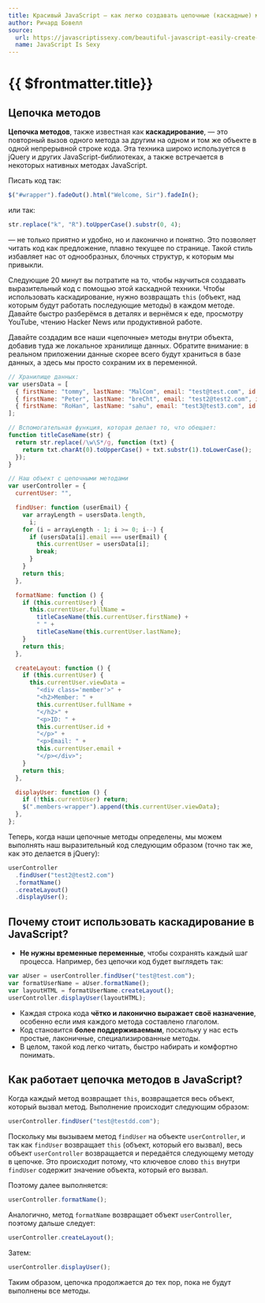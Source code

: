 ```yaml
---
title: Красивый JavaScript — как легко создавать цепочные (каскадные) методы для выразительности
author: Ричард Бовелл
source:
  url: https://javascriptissexy.com/beautiful-javascript-easily-create-chainable-cascading-methods-for-expressiveness/
  name: JavaScript Is Sexy
---
```


# {{ $frontmatter.title}}

<ArticleMeta :author="$frontmatter.author" :source="$frontmatter.source"/>

## Цепочка методов

**Цепочка методов**, также известная как **каскадирование**, — это повторный вызов одного метода за другим на одном и том же объекте в одной непрерывной строке кода. Эта техника широко используется в jQuery и других JavaScript-библиотеках, а также встречается в некоторых нативных методах JavaScript.

Писать код так:

```javascript
$("#wrapper").fadeOut().html("Welcome, Sir").fadeIn();
```

или так:

```javascript
str.replace("k", "R").toUpperCase().substr(0, 4);
```

— не только приятно и удобно, но и лаконично и понятно. Это позволяет читать код как предложение, плавно текущее по странице. Такой стиль избавляет нас от однообразных, блочных структур, к которым мы привыкли.

Следующие 20 минут вы потратите на то, чтобы научиться создавать выразительный код с помощью этой каскадной техники. Чтобы использовать каскадирование, нужно возвращать `this` (объект, над которым будут работать последующие методы) в каждом методе. Давайте быстро разберёмся в деталях и вернёмся к еде, просмотру YouTube, чтению Hacker News или продуктивной работе.

Давайте создадим все наши «цепочные» методы внутри объекта, добавив туда же локальное хранилище данных. Обратите внимание: в реальном приложении данные скорее всего будут храниться в базе данных, а здесь мы просто сохраним их в переменной.

```javascript
// Хранилище данных:
var usersData = [
  { firstName: "tommy", lastName: "MalCom", email: "test@test.com", id: 102 },
  { firstName: "Peter", lastName: "breCht", email: "test2@test2.com", id: 103 },
  { firstName: "RoHan", lastName: "sahu", email: "test3@test3.com", id: 104 },
];

// Вспомогательная функция, которая делает то, что обещает:
function titleCaseName(str) {
  return str.replace(/\w\S*/g, function (txt) {
    return txt.charAt(0).toUpperCase() + txt.substr(1).toLowerCase();
  });
}

// Наш объект с цепочными методами
var userController = {
  currentUser: "",

  findUser: function (userEmail) {
    var arrayLength = usersData.length,
      i;
    for (i = arrayLength - 1; i >= 0; i--) {
      if (usersData[i].email === userEmail) {
        this.currentUser = usersData[i];
        break;
      }
    }
    return this;
  },

  formatName: function () {
    if (this.currentUser) {
      this.currentUser.fullName =
        titleCaseName(this.currentUser.firstName) +
        " " +
        titleCaseName(this.currentUser.lastName);
    }
    return this;
  },

  createLayout: function () {
    if (this.currentUser) {
      this.currentUser.viewData =
        "<div class='member'>" +
        "<h2>Member: " +
        this.currentUser.fullName +
        "</h2>" +
        "<p>ID: " +
        this.currentUser.id +
        "</p>" +
        "<p>Email: " +
        this.currentUser.email +
        "</p></div>";
    }
    return this;
  },

  displayUser: function () {
    if (!this.currentUser) return;
    $(".members-wrapper").append(this.currentUser.viewData);
  },
};
```

Теперь, когда наши цепочные методы определены, мы можем выполнять наш выразительный код следующим образом (точно так же, как это делается в jQuery):

```javascript
userController
  .findUser("test2@test2.com")
  .formatName()
  .createLayout()
  .displayUser();
```

## Почему стоит использовать каскадирование в JavaScript?

- **Не нужны временные переменные**, чтобы сохранять каждый шаг процесса. Например, без цепочки код будет выглядеть так:

```javascript
var aUser = userController.findUser("test@test.com");
var formatUserName = aUser.formatName();
var layoutHTML = formatUserName.createLayout();
userController.displayUser(layoutHTML);
```

- Каждая строка кода **чётко и лаконично выражает своё назначение**, особенно если имя каждого метода составлено глаголом.
- Код становится **более поддерживаемым**, поскольку у нас есть простые, лаконичные, специализированные методы.
- В целом, такой код легко читать, быстро набирать и комфортно понимать.

## Как работает цепочка методов в JavaScript?

Когда каждый метод возвращает `this`, возвращается весь объект, который вызвал метод. Выполнение происходит следующим образом:

```javascript
userController.findUser("test@testdd.com");
```

Поскольку мы вызываем метод `findUser` на объекте `userController`, и так как `findUser` возвращает `this` (объект, который его вызвал), весь объект `userController` возвращается и передаётся следующему методу в цепочке. Это происходит потому, что ключевое слово `this` внутри `findUser` содержит значение объекта, который его вызвал.

Поэтому далее выполняется:

```javascript
userController.formatName();
```

Аналогично, метод `formatName` возвращает объект `userController`, поэтому дальше следует:

```javascript
userController.createLayout();
```

Затем:

```javascript
userController.displayUser();
```

Таким образом, цепочка продолжается до тех пор, пока не будут выполнены все методы.
